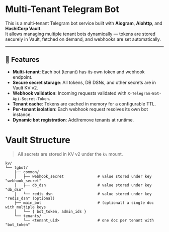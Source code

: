 # Multi-Tenant Telegram Bot

This is a multi-tenant Telegram bot service built with **Aiogram**, **Aiohttp**, and **HashiCorp Vault**.  
It allows managing multiple tenant bots dynamically — tokens are stored securely in Vault, fetched on demand, and webhooks are set automatically.

---

## 📌 Features

- **Multi-tenant**: Each bot (tenant) has its own token and webhook endpoint.
- **Secure secret storage**: All tokens, DB DSNs, and other secrets are in Vault KV v2.
- **Webhook validation**: Incoming requests validated with `X-Telegram-Bot-Api-Secret-Token`.
- **Tenant cache**: Tokens are cached in memory for a configurable TTL.
- **Per-tenant isolation**: Each webhook request resolves its own bot instance.
- **Dynamic bot registration**: Add/remove tenants at runtime.

# Vault Structure
> All secrets are stored in KV v2 under the `kv` mount.
> 
```
kv/
└── tgbot/
    ├── common/
    │   ├── webhook_secret               # value stored under key "webhook_secret"
    │   ├── db_dsn                       # value stored under key "db_dsn"
    │   └── redis_dsn                    # value stored under key "redis_dsn" (optional)
    ├── main_bot                         # (optional) a single doc with multiple keys
    │   └── { bot_token, admin_ids }
    └── tenants/
        └── <tenant_uid>                 # one doc per tenant with "bot_token"
```